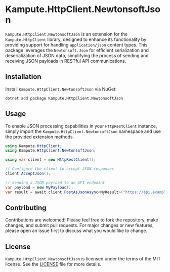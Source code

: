 # Kampute.HttpClient.NewtonsoftJson

`Kampute.HttpClient.NewtonsoftJson` is an extension for the `Kampute.HttpClient` library, designed to enhance its functionality by providing
support for handling `application/json` content types. This package leverages the `Newtonsoft.Json` for efficient serialization and deserialization
of JSON data, simplifying the process of sending and receiving JSON payloads in RESTful API communications.

## Installation

Install `Kampute.HttpClient.NewtonsoftJson` via NuGet:

```shell
dotnet add package Kampute.HttpClient.NewtonsoftJson
```

## Usage

To enable JSON processing capabilities in your `HttpRestClient` instance, simply import the `Kampute.HttpClient.NewtonsoftJson` namespace and
use the provided extension methods.

```csharp
using Kampute.HttpClient;
using Kampute.HttpClient.NewtonsoftJson;

using var client = new HttpRestClient();

// Configure the client to accept JSON responses
client.AcceptJson();

// Sending a JSON payload to an API endpoint
var payload = new MyPayload();
var result = await client.PostAsJsonAsync<MyResult>("https://api.example.com/resource", payload);
```

## Contributing

Contributions are welcomed! Please feel free to fork the repository, make changes, and submit pull requests. For major changes or new features,
please open an issue first to discuss what you would like to change.

## License

`Kampute.HttpClient.NewtonsoftJson` is licensed under the terms of the MIT license. See the [LICENSE](LICENSE) file for more details.